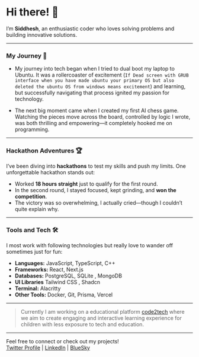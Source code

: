 # Hi there! 👋

I’m **Siddhesh**, an enthusiastic coder who loves solving problems and building innovative solutions.

---

### My Journey 🚀

- My journey into tech began when I tried to dual boot my laptop to Ubuntu. It was a rollercoaster of excitement (`If Dead screen with GRUB interface when you have made ubuntu your primary OS but also deleted the ubuntu OS from windows means excitement`) and learning, but successfully navigating that process ignited my passion for technology.

- The next big moment came when I created my first AI chess game. Watching the pieces move across the board, controlled by logic I wrote, was both thrilling and empowering—it completely hooked me on programming.

---

### Hackathon Adventures 🏆

I’ve been diving into **hackathons** to test my skills and push my limits. One unforgettable hackathon stands out:  

- Worked **18 hours straight** just to qualify for the first round.  
- In the second round, I stayed focused, kept grinding, and **won the competition**.  
- The victory was so overwhelming, I actually cried—though I couldn’t quite explain why.  

---

### Tools and Tech 🛠️

I most work with following technologies but really love to wander off sometimes just for fun:

- **Languages:** JavaScript, TypeScript, C++  
- **Frameworks:** React, Next.js  
- **Databases:** PostgreSQL, SQLite , MongoDB
- **UI Libraries** Tailwind CSS , Shadcn 
- **Terminal:** Alacritty
- **Other Tools:** Docker, Git, Prisma, Vercel

---

> Currently I am working on a educational platform [code2tech](https://www.code2tech.net/) where we aim to create engaging and interactive learning experience for children with less exposure to tech and education.

---

Feel free to connect or check out my projects!  
[Twitter Profile](https://x.com/the_demon_sid) | [LinkedIn](https://www.linkedin.com/in/siddhesh-shrirame-b9427a257/) | [BlueSky](https://bsky.app/profile/the-demon-sid.bsky.social)


<!---
thedemonsid/thedemonsid is a ✨ special ✨ repository because its `README.md` (this file) appears on your GitHub profile.
You can click the Preview link to take a look at your changes.
--->
